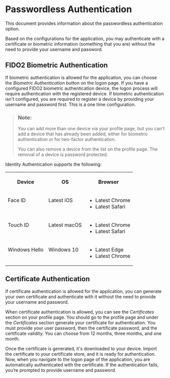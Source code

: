 <!-- loio0a6727d07b5b42219a337c7db82336b4 -->

# Passwordless Authentication

This document provides information about the passwordless authentication option.

Based on the configurations for the application, you may authenticate with a certificate or biometric information \(something that you are\) without the need to provide your username and password.



<a name="loio0a6727d07b5b42219a337c7db82336b4__section_nrx_tx5_brb"/>

## FIDO2 Biometric Authentication

If biometric authentication is allowed for the application, you can choose the *Biometric Authentication* button on the logon page. If you have a configured FIDO2 biometric authentication device, the logon process will require authentication with the registered device. If biometric authentication isn't configured, you are required to register a device by providing your username and password first. This is a one time configuration.

> ### Note:  
> You can add more than one device via your profile page, but you can't add a device that has already been added, either for biometric authentication or for two-factor authentication.
> 
> You can also remove a device from the list on the profile page. The removal of a device is password protected.

Identity Authentication supports the following:


<table>
<tr>
<th valign="top">

Device

</th>
<th valign="top">

OS

</th>
<th valign="top">

Browser

</th>
</tr>
<tr>
<td valign="top">

Face ID

</td>
<td valign="top">

Latest iOS

</td>
<td valign="top">

-   Latest Chrome
-   Latest Safari



</td>
</tr>
<tr>
<td valign="top">

Touch ID

</td>
<td valign="top">

Latest macOS

</td>
<td valign="top">

-   Latest Chrome
-   Latest Safari



</td>
</tr>
<tr>
<td valign="top">

Windows Hello

</td>
<td valign="top">

Windows 10

</td>
<td valign="top">

-   Latest Edge
-   Latest Chrome



</td>
</tr>
</table>



<a name="loio0a6727d07b5b42219a337c7db82336b4__section_zzk_5x5_brb"/>

## Certificate Authentication

If certificate authentication is allowed for the application, you can generate your own certificate and authenticate with it without the need to provide your username and password.

When certificate authentication is allowed, you can see the *Certificates* section on your profile page. You should go to the profile page and under the *Certificates* section generate your certificate for authentication. You must provide your user password, then the certificate password, and the certificate validity. You can choose from 12 months, three months, and one month.

Once the certificate is generated, it's downloaded to your device. Import the certificate to your certificate store, and it is ready for authentication. Now, when you navigate to the logon page of the application, you are automatically authenticated with the certificate. If the authentication fails, you’re prompted to provide username and password.

